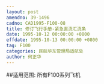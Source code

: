 ```yaml
---
layout: post
amendno: 39-1496
cadno: CAD1995-F100-08
title: 修订飞行手册-紧急直流汇流条
date: 1995-10-12 00:00:00 +0800
effdate: 1995-10-13 00:00:00 +0800
tag: F100
categories: 民航华东管理局适航处
author: 何正华
---
```


##适用范围:
所有F100系列飞机

